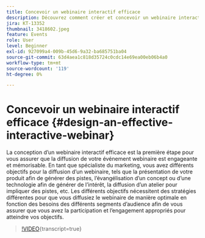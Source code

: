 ```yaml
---
title: Concevoir un webinaire interactif efficace
description: Découvrez comment créer et concevoir un webinaire interactif efficace
jira: KT-13352
thumbnail: 3418602.jpeg
feature: Events
role: User
level: Beginner
exl-id: 927099a4-009b-45d6-9a32-ba685751ba04
source-git-commit: 63d4aea1c818d35724c0cdc14e69ea00eb06b4a0
workflow-type: tm+mt
source-wordcount: '119'
ht-degree: 0%

---
```


# Concevoir un webinaire interactif efficace {#design-an-effective-interactive-webinar}

La conception d’un webinaire interactif efficace est la première étape pour vous assurer que la diffusion de votre événement webinaire est engageante et mémorisable. En tant que spécialiste du marketing, vous avez différents objectifs pour la diffusion d’un webinaire, tels que la présentation de votre produit afin de générer des pistes, l’évangélisation d’un concept ou d’une technologie afin de générer de l’intérêt, la diffusion d’un atelier pour impliquer des pistes, etc. Les différents objectifs nécessitent des stratégies différentes pour que vous diffusiez le webinaire de manière optimale en fonction des besoins des différents segments d’audience afin de vous assurer que vous avez la participation et l’engagement appropriés pour atteindre vos objectifs.

>[!VIDEO](https://video.tv.adobe.com/v/3418602?quality=12&learn=on){transcript=true}
